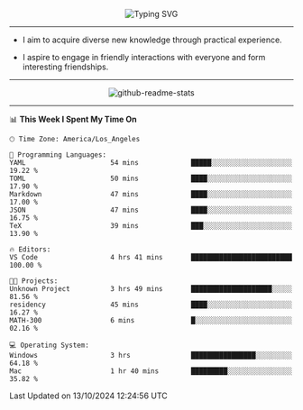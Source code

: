 <p align="center">
  <img src="https://readme-typing-svg.demolab.com?font=Fira+Code&weight=500&size=32&duration=2500&pause=1600&center=true&vCenter=true&random=false&width=1024&height=64&lines=Hi+there+%F0%9F%91%8B;I'm+delighted+you+could+make+it+here+%F0%9F%8E%89;I'm+Harry%2C+a+college+student+still+finding+my+way" alt="Typing SVG" />
</p>


---


- I aim to acquire diverse new knowledge through practical experience.

- I aspire to engage in friendly interactions with everyone and form interesting friendships.


---


<p align="center">
  <img src="https://github-readme-stats.vercel.app/api?username=Harry-Jing&show_icons=true" alt="github-readme-stats"/>
</p>


---

<!--START_SECTION:waka-->
📊 **This Week I Spent My Time On** 

```text
🕑︎ Time Zone: America/Los_Angeles

💬 Programming Languages: 
YAML                     54 mins             █████░░░░░░░░░░░░░░░░░░░░   19.22 % 
TOML                     50 mins             ████░░░░░░░░░░░░░░░░░░░░░   17.90 % 
Markdown                 47 mins             ████░░░░░░░░░░░░░░░░░░░░░   17.00 % 
JSON                     47 mins             ████░░░░░░░░░░░░░░░░░░░░░   16.75 % 
TeX                      39 mins             ███░░░░░░░░░░░░░░░░░░░░░░   13.90 % 

🔥 Editors: 
VS Code                  4 hrs 41 mins       █████████████████████████   100.00 % 

🐱‍💻 Projects: 
Unknown Project          3 hrs 49 mins       ████████████████████░░░░░   81.56 % 
residency                45 mins             ████░░░░░░░░░░░░░░░░░░░░░   16.27 % 
MATH-300                 6 mins              █░░░░░░░░░░░░░░░░░░░░░░░░   02.16 % 

💻 Operating System: 
Windows                  3 hrs               ████████████████░░░░░░░░░   64.18 % 
Mac                      1 hr 40 mins        █████████░░░░░░░░░░░░░░░░   35.82 % 
```


 Last Updated on 13/10/2024 12:24:56 UTC
<!--END_SECTION:waka-->
